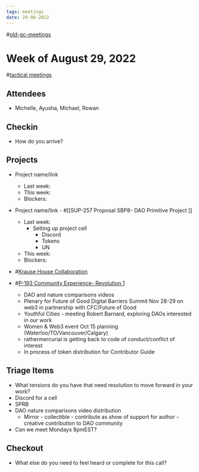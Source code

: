 ```yaml
---
tags: meetings
date: 29-08-2022
---
```

#[old-gc-meetings](/notes/general-circle/old-gc-meetings/old-gc-meetings.md) 
# Week of August 29, 2022
#[tactical meetings](/notes/archive/clarity/Tags/tactical%20meetings.md) 
## Attendees
- Michelle, Ayusha, Michael, Rowan 

## Checkin
- How do you arrive?


## Projects
- Project name/link
	- Last week:
	- This week:
	- Blockers:
- Project name/link - #[[SUP-257 Proposal SBP8- DAO Primitive Project
]] 
	- Last week: 
		- Setting up project cell 
			- Discord
			- Tokens
			- UN
	- This week:
	- Blockers:


- #[Krause House Collaboration](Krause%20House%20Collaboration)
-  #[P-193 Community Experience- Revolution 1](P-193%20Community%20Experience-%20Revolution%201) 
	- DAO and nature comparisons videos
	- Plenary for Future of Good Digital Barriers Summit Nov 28-29 on web3 in partnership with CFC/Future of Good
	- Youthful Cities - meeting Robert Barnard, exploring DAOs interested in our work
	- Women & Web3 event Oct 15 planning (Waterloo/TO/Vancouver/Calgary) 
	- rathermercurial is getting back to code of conduct/conflict of interest
	- In process of token distribution for Contributor Guide 

## Triage Items
- What tensions do you have that need resolution to move forward in your work?
- Discord for a cell
- SPRB 
- DAO nature comparisons video distribution
	- Mirror - collectible - contribute as show of support for author - creative contribution to DAO community
- Can we meet Mondays 8pmEST?

## Checkout
- What else do you need to feel heard or complete for this call?
